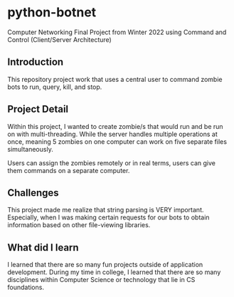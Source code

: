 # python-botnet
Computer Networking Final Project from Winter 2022 using Command and Control (Client/Server Architecture)

## Introduction

This repository project work that uses a central user to command zombie bots to run, query, kill, and stop.

## Project Detail

Within this project, I wanted to create zombie/s that would run and be run on with multi-threading. While the server handles multiple operations at once, meaning 5 zombies on one computer can work on five separate files simultaneously.

Users can assign the zombies remotely or in real terms, users can give them commands on a separate computer.

## Challenges

This project made me realize that string parsing is VERY important. Especially, when I was making certain requests for our bots to obtain information based on other file-viewing libraries.

## What did I learn

I learned that there are so many fun projects outside of application development. During my time in college, I learned that there are so many disciplines within Computer Science or technology that lie in CS foundations.
